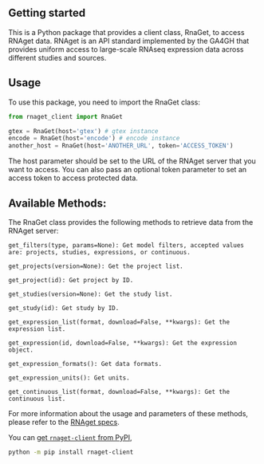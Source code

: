 ## Getting started
This is a Python package that provides a client class, RnaGet, to access RNAget data. RNAget is an API standard implemented by the GA4GH that provides uniform access to large-scale RNAseq expression data across different studies and sources.

## Usage

To use this package, you need to import the RnaGet class:

```py
from rnaget_client import RnaGet

gtex = RnaGet(host='gtex') # gtex instance
encode = RnaGet(host='encode') # encode instance
another_host = RnaGet(host='ANOTHER_URL', token='ACCESS_TOKEN')

```

The host parameter should be set to the URL of the RNAget server that you want to access. You can also pass an optional token parameter to set an access token to access protected data.

## Available Methods:

The RnaGet class provides the following methods to retrieve data from the RNAget server:

    get_filters(type, params=None): Get model filters, accepted values are: projects, studies, expressions, or continuous.

    get_projects(version=None): Get the project list.

    get_project(id): Get project by ID.

    get_studies(version=None): Get the study list.

    get_study(id): Get study by ID.

    get_expression_list(format, download=False, **kwargs): Get the expression list.

    get_expression(id, download=False, **kwargs): Get the expression object.

    get_expression_formats(): Get data formats.

    get_expression_units(): Get units.

    get_continuous_list(format, download=False, **kwargs): Get the continuous list.


For more information about the usage and parameters of these methods, please refer to the [RNAget specs](https://ga4gh-rnaseq.github.io/schema/docs/index.html).

You can [get `rnaget-client` from PyPI](https://pypi.org/project/rnaget-client),

```bash
python -m pip install rnaget-client
```

